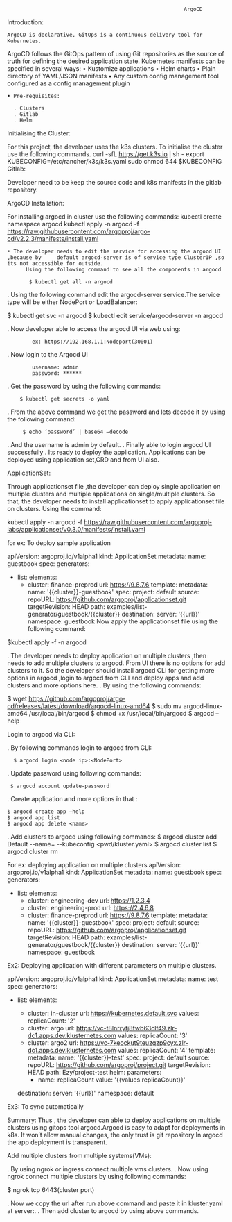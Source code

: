                                                              ArgoCD
Introduction:
      
    ArgoCD is declarative, GitOps is a continuous delivery tool for Kubernetes.
ArgoCD follows the GitOps pattern of using Git repositories as the source of truth for defining the desired application state. Kubernetes manifests can be specified in several ways:
    • Kustomize applications
    • Helm charts
    • Plain directory of YAML/JSON manifests
    • Any custom config management tool configured as a config management plugin



    • Pre-requisites:

      . Clusters
      . Gitlab
      . Helm
   
Initialising the Cluster:

For this project, the developer uses the k3s clusters. To initialise the cluster use the following commands.
                curl -sfL https://get.k3s.io | sh -
                export KUBECONFIG=/etc/rancher/k3s/k3s.yaml
                sudo chmod 644 $KUBECONFIG
Gitlab:

 Developer need to be keep the source code and k8s manifests in the gitlab repository.

ArgoCD Installation:
    
For installing argocd in cluster use the following commands:
kubectl create namespace argocd
kubectl apply -n argocd -f   https://raw.githubusercontent.com/argoproj/argo-cd/v2.2.3/manifests/install.yaml

    • The developer needs to edit the service for accessing the argocd UI ,because by     default argocd-server is of service type ClusterIP ,so its not accessible for outside.
          Using the following command to see all the components in argocd 
      
           $ kubectl get all -n argocd

. Using the following command edit the argocd-server service.The service type will be either NodePort or LoadBalancer:
             
$ kubectl get svc -n argocd
$ kubectl edit service/argocd-server -n argocd
 
. Now developer able to access the argocd UI via web using:

            ex: https://192.168.1.1:Nodeport(30001)
 
. Now login to the Argocd UI

            username: admin
            password: ******

 . Get the password by using the following commands:

        $ kubectl get secrets -o yaml

 . From the above command we get the password and lets decode it by using the     following command:

         $ echo ‘password’ | base64 –decode

. And the username is admin by default.
. Finally able to login argocd UI successfully
. Its ready to deploy the application. Applications can be deployed using application set,CRD and from UI also.

ApplicationSet:                                                                                                                                                                                                                                                                                                                                                                               
      
Through applicationset file ,the developer can deploy single application on multiple clusters and multiple applications on single/multiple clusters.
So that, the developer needs to install applicationset to apply applicationset file on clusters. Using the command:

kubectl apply -n argocd -f https://raw.githubusercontent.com/argoproj-labs/applicationset/v0.3.0/manifests/install.yaml

for ex: To deploy sample application

apiVersion: argoproj.io/v1alpha1
kind: ApplicationSet
metadata:
  name: guestbook
spec:
  generators:
  - list:
      elements:
      - cluster: finance-preprod
        url: https://9.8.7.6
  template:
    metadata:
      name: '{{cluster}}-guestbook'
    spec:
      project: default
      source:
        repoURL: https://github.com/argoproj/applicationset.git
        targetRevision: HEAD
        path: examples/list-generator/guestbook/{{cluster}}
      destination:
        server: '{{url}}'
        namespace: guestbook
Now apply the applicationset file using the following command:

   $kubectl apply -f <fileneme> -n argocd

. The developer needs to deploy application on multiple clusters ,then needs to add multiple clusters to argocd. From UI there is no options for add clusters to it.
So  the developer should install argocd CLI for getting more options in argocd ,login to argocd from CLI and deploy apps and add clusters and more options here.
. By using the following commands:

$ wget https://github.com/argoproj/argo-cd/releases/latest/download/argocd-linux-amd64
$ sudo mv argocd-linux-amd64 /usr/local/bin/argocd
$ chmod +x /usr/local/bin/argocd
$ argocd –help

Login to argocd via CLI:
   
. By following commands login to argocd from CLI:

      $ argocd login <node ip>:<NodePort>

. Update password using following commands:

     $ argocd account update-password 

. Create application and more options in that :

    $ argocd create app –help
    $ argocd app list
    $ argocd app delete <name>

. Add clusters to argocd using following commands:
    $ argocd cluster add Default --name=<name> --kubeconfig <pwd/kluster.yaml>
     $ argocd cluster list
     $ argocd cluster rm <name or url>

 For ex: deploying application on multiple clusters
apiVersion: argoproj.io/v1alpha1
kind: ApplicationSet
metadata:
  name: guestbook
spec:
  generators:
  - list:
      elements:
      - cluster: engineering-dev
        url: https://1.2.3.4
      - cluster: engineering-prod
        url: https://2.4.6.8
      - cluster: finance-preprod
        url: https://9.8.7.6
  template:
    metadata:
      name: '{{cluster}}-guestbook'
    spec:
      project: default
      source:
        repoURL: https://github.com/argoproj/applicationset.git
        targetRevision: HEAD
        path: examples/list-generator/guestbook/{{cluster}}
      destination:
        server: '{{url}}'
        namespace: guestbook

Ex2: Deploying application with different parameters on multiple clusters.
      

apiVersion: argoproj.io/v1alpha1
kind: ApplicationSet
metadata:
  name: test
spec:
  generators:
  - list:
      elements:
      - cluster: in-cluster
        url: https://kubernetes.default.svc
        values:
          replicaCount: '2'
      - cluster: argo
        url: https://vc-t8lnrrytj8fwb63clf49.zlr-dc1.apps.dev.klusternetes.com
        values:
          replicaCount: '3'
      - cluster: argo2
        url: https://vc-7keockut9teuzqzp9cyx.zlr-dc1.apps.dev.klusternetes.com
        values:
          replicaCount: '4'
  template:
    metadata:
      name: '{{cluster}}-test'
    spec:
      project: default
      source:
        repoURL: https://github.com/argoproj/project.git
        targetRevision: HEAD
        path: Ezy/project-test
        helm:
          parameters:
          - name: replicaCount
            value: '{{values.replicaCount}}'

      destination:
        server: '{{url}}'
        namespace: default

Ex3: To sync automatically
     



Summary:
  Thus , the developer can able to deploy applications on multiple clusters using gitops tool argocd.Argocd is easy to adapt for deployments in k8s. It won’t allow manual changes, the only trust is git repository.In argocd the app deployment is transparent.

Add multiple clusters from multiple systems(VMs):

. By using ngrok or ingress connect multiple vms clusters.
. Now using ngrok connect multiple clusters by using following commands:
  
$ ngrok tcp 6443(cluster port)

. Now we copy the url after run above command and paste it in kluster.yaml at server:<url>.
. Then add cluster to argocd by using above commands.
